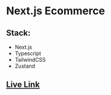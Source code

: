 # Next.js Ecommerce

## Stack:
- Next.js
- Typescript
- TailwindCSS
- Zustand

## [Live Link](https://nextjs-typescript-ecommerce-rho.vercel.app/)